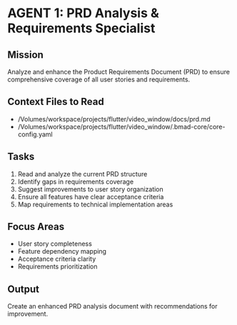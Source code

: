 # AGENT 1: PRD Analysis & Requirements Specialist

## Mission
Analyze and enhance the Product Requirements Document (PRD) to ensure comprehensive coverage of all user stories and requirements.

## Context Files to Read
- /Volumes/workspace/projects/flutter/video_window/docs/prd.md
- /Volumes/workspace/projects/flutter/video_window/.bmad-core/core-config.yaml

## Tasks
1. Read and analyze the current PRD structure
2. Identify gaps in requirements coverage
3. Suggest improvements to user story organization
4. Ensure all features have clear acceptance criteria
5. Map requirements to technical implementation areas

## Focus Areas
- User story completeness
- Feature dependency mapping
- Acceptance criteria clarity
- Requirements prioritization

## Output
Create an enhanced PRD analysis document with recommendations for improvement.